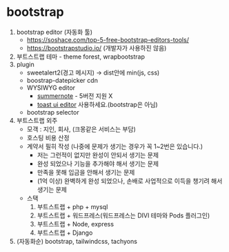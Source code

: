 # bootstrap

1. bootstrap editor (자동화 툴)
   -  https://soshace.com/top-5-free-bootstrap-editors-tools/
   -  https://bootstrapstudio.io/ (개발자가 사용하진 않음)
2. 부트스트랩 테마 - theme forest, wrapbootstrap
3. plugin
   -  sweetalert2(경고 메시지) -> dist안에 min(js, css)
   -  boostrap-datepicker cdn
   -  WYSIWYG editor
      -  [summernote](https://summernote.org) - 5버전 지원 X
      -  [toast ui editor](https://ui.toast.com/tui-editor) 사용하세요.(bootstrap은 아님)
   -  bootstrap selector
4. 부트스트랩 외주
   -  모객 : 지인, 회사, (크몽같은 서비스는 부담)
   -  호스팅 비용 산정
   -  계약서 필히 작성 (나중에 문제가 생기는 경우가 꼭 1~2번은 있습니다.)
      -  저는 그런적이 없지만 완성이 안되서 생기는 문제
      -  완성 되었으나 기능을 추가해야 해서 생기는 문제
      -  만족을 못해 입금을 안해서 생기는 문제
      -  (1억 이상) 완벽하게 완성 되었으나, 손배로 사업적으로 이득을 챙기려 해서 생기는 문제
   -  스택
      1. 부트스트랩 + php + mysql
      2. 부트스트랩 + 워드프레스(워드프레스는 DIVI 테마와 Pods 플러그인)
      3. 부트스트랩 + Node, express
      4. 부트스트랩 + Django
5. (자동화순) bootstrap, tailwindcss, tachyons
